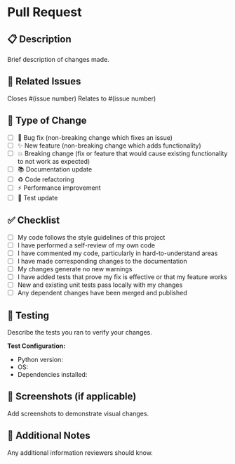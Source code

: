 # Pull Request

## 📋 Description

Brief description of changes made.

## 🔗 Related Issues

Closes #(issue number)
Relates to #(issue number)

## 🎯 Type of Change

- [ ] 🐛 Bug fix (non-breaking change which fixes an issue)
- [ ] ✨ New feature (non-breaking change which adds functionality)
- [ ] 💥 Breaking change (fix or feature that would cause existing functionality to not work as expected)
- [ ] 📚 Documentation update
- [ ] ♻️ Code refactoring
- [ ] ⚡ Performance improvement
- [ ] 🧪 Test update

## ✅ Checklist

- [ ] My code follows the style guidelines of this project
- [ ] I have performed a self-review of my own code
- [ ] I have commented my code, particularly in hard-to-understand areas
- [ ] I have made corresponding changes to the documentation
- [ ] My changes generate no new warnings
- [ ] I have added tests that prove my fix is effective or that my feature works
- [ ] New and existing unit tests pass locally with my changes
- [ ] Any dependent changes have been merged and published

## 🧪 Testing

Describe the tests you ran to verify your changes.

**Test Configuration:**
- Python version:
- OS:
- Dependencies installed:

## 📸 Screenshots (if applicable)

Add screenshots to demonstrate visual changes.

## 📝 Additional Notes

Any additional information reviewers should know.
